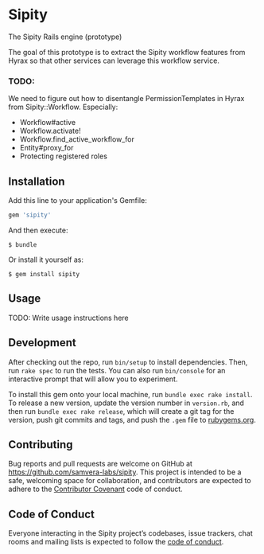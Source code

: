 # Sipity

The Sipity Rails engine (prototype)

The goal of this prototype is to extract the Sipity workflow features from Hyrax so that other services can leverage this workflow service.

### TODO:
We need to figure out how to disentangle PermissionTemplates in Hyrax from Sipity::Workflow. Especially:
  * Workflow#active
  * Workflow.activate!
  * Workflow.find_active_workflow_for
  * Entity#proxy_for
  * Protecting registered roles

## Installation

Add this line to your application's Gemfile:

```ruby
gem 'sipity'
```

And then execute:

    $ bundle

Or install it yourself as:

    $ gem install sipity

## Usage

TODO: Write usage instructions here

## Development

After checking out the repo, run `bin/setup` to install dependencies. Then, run `rake spec` to run the tests. You can also run `bin/console` for an interactive prompt that will allow you to experiment.

To install this gem onto your local machine, run `bundle exec rake install`. To release a new version, update the version number in `version.rb`, and then run `bundle exec rake release`, which will create a git tag for the version, push git commits and tags, and push the `.gem` file to [rubygems.org](https://rubygems.org).

## Contributing

Bug reports and pull requests are welcome on GitHub at https://github.com/samvera-labs/sipity. This project is intended to be a safe, welcoming space for collaboration, and contributors are expected to adhere to the [Contributor Covenant](http://contributor-covenant.org) code of conduct.

## Code of Conduct

Everyone interacting in the Sipity project’s codebases, issue trackers, chat rooms and mailing lists is expected to follow the [code of conduct](https://github.com/samvera-labs/sipity/blob/master/CODE_OF_CONDUCT.md).
